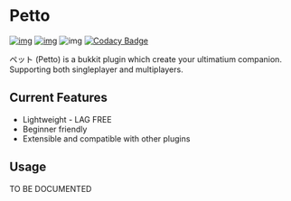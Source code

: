 # Petto

[![img](https://img.shields.io/travis/ThePooE/petto.svg?style=flat-square)](https://travis-ci.org/ThePooE/petto) [![img](https://img.shields.io/badge/license-MIT-blue.svg?style=flat-square)](https://github.com/ThePooE/petto/blob/master/LICENSE) ![img](https://img.shields.io/badge/with-love-ff69b4.svg?style=flat-square) [![Codacy Badge](https://img.shields.io/codacy/grade/c3f8eca4dc144caca1a6068ce1c1f2be.svg?style=flat-square)](https://www.codacy.com/app/ThePooE/petto?utm_source=github.com&utm_medium=referral&utm_content=ThePooE/petto&utm_campaign=Badge_Grade)

ペット (Petto) is a bukkit plugin which create your ultimatium companion. Supporting both singleplayer and multiplayers.

## Current Features

- Lightweight - LAG FREE
- Beginner friendly
- Extensible and compatible with other plugins

## Usage

TO BE DOCUMENTED